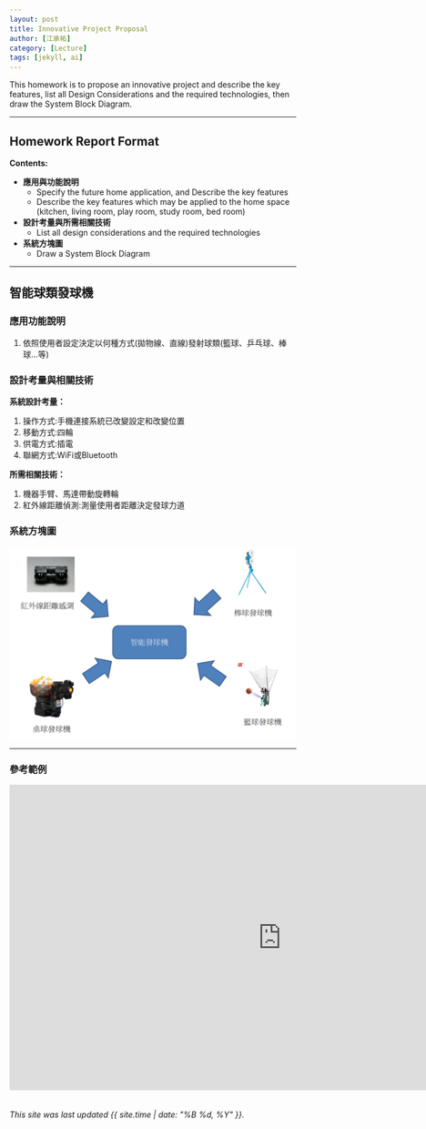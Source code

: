 ```yaml
---
layout: post
title: Innovative Project Proposal
author: [江承祐]
category: [Lecture]
tags: [jekyll, ai]
---
```


This homework is to propose an innovative project and describe the key features, list all Design Considerations and the required technologies, then draw the System Block Diagram.

---
## Homework Report Format
**Contents:**<br>
* **應用與功能說明**
  - Specify the future home application, and Describe the key features
  - Describe the key features which may be applied to the home space (kitchen, living room, play room, study room, bed room)
* **設計考量與所需相關技術**
  - List all design considerations and the required technologies
* **系統方塊圖**
  - Draw a System Block Diagram

---
## 智能球類發球機

### 應用功能說明
1. 依照使用者設定決定以何種方式(拋物線、直線)發射球類(籃球、乒乓球、棒球...等)


### 設計考量與相關技術
**系統設計考量：**<br>
1. 操作方式:手機連接系統已改變設定和改變位置
2. 移動方式:四輪 
3. 供電方式:插電
4. 聯網方式:WiFi或Bluetooth

**所需相關技術：**
1. 機器手臂、馬達帶動旋轉輪
2. 紅外線距離偵測:測量使用者距離決定發球力道

### 系統方塊圖
![](https://github.com/chai0210/MCU-project-proposal/blob/main/files/%E8%9E%A2%E5%B9%95%E6%93%B7%E5%8F%96%E7%95%AB%E9%9D%A2%202023-03-16%20203620.png)

---
### 參考範例
<iframe width="954" height="537" src="https://www.youtube.com/embed/d7NcoepWlyU" title="Real time reinforcement learning demo" frameborder="0" allow="accelerometer; autoplay; clipboard-write; encrypted-media; gyroscope; picture-in-picture; web-share" allowfullscreen></iframe>

<br>
<br>

*This site was last updated {{ site.time | date: "%B %d, %Y" }}.*


